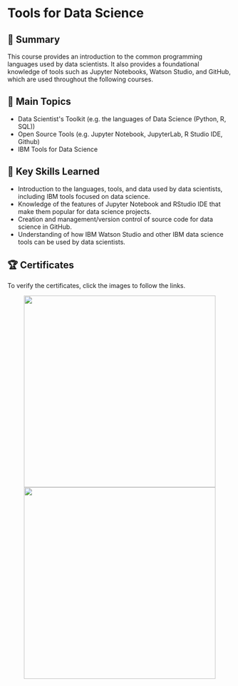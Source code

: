 # Tools for Data Science

## 📄 Summary 
This course provides an introduction to the common programming languages used by data scientists. It also provides a foundational knowledge of tools such as Jupyter Notebooks, Watson Studio, and GitHub, which are used throughout the following courses. 

## 📑 Main Topics 
- Data Scientist's Toolkit (e.g. the languages of Data Science (Python, R, SQL))
- Open Source Tools (e.g. Jupyter Notebook, JupyterLab, R Studio IDE, Github)
- IBM Tools for Data Science

## 🔑 Key Skills Learned 
- Introduction to the languages, tools, and data used by data scientists, including IBM tools focused on data science. 
- Knowledge of the features of Jupyter Notebook and RStudio IDE that make them popular for data science projects.
- Creation and management/version control of source code for data science in GitHub.
- Understanding of how IBM Watson Studio and other IBM data science tools can be used by data scientists.

## 🏆 Certificates 
To verify the certificates, click the images to follow the links.

<p align="middle">
  <a href="https://coursera.org/share/a4ce9522e74696dee5b275391c0166f5"><img src="https://user-images.githubusercontent.com/84391594/152701005-61dbe199-d6a7-4951-b2e3-ea27baa421ec.png" height="430"></a>
  <a href="https://www.credly.com/badges/00b77232-8f35-4614-9e08-bf167f9e4773/public_url"><img src="https://user-images.githubusercontent.com/84391594/152700934-cf123b23-733f-4ec4-997c-5a73c98b8438.png" height="430"></a>
</p>
